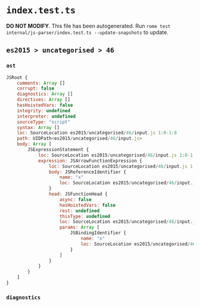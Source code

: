# `index.test.ts`

**DO NOT MODIFY**. This file has been autogenerated. Run `rome test internal/js-parser/index.test.ts --update-snapshots` to update.

## `es2015 > uncategorised > 46`

### `ast`

```javascript
JSRoot {
	comments: Array []
	corrupt: false
	diagnostics: Array []
	directives: Array []
	hasHoistedVars: false
	integrity: undefined
	interpreter: undefined
	sourceType: "script"
	syntax: Array []
	loc: SourceLocation es2015/uncategorised/46/input.js 1:0-1:8
	path: UIDPath<es2015/uncategorised/46/input.js>
	body: Array [
		JSExpressionStatement {
			loc: SourceLocation es2015/uncategorised/46/input.js 1:0-1:8
			expression: JSArrowFunctionExpression {
				loc: SourceLocation es2015/uncategorised/46/input.js 1:1-1:7
				body: JSReferenceIdentifier {
					name: "x"
					loc: SourceLocation es2015/uncategorised/46/input.js 1:6-1:7 (x)
				}
				head: JSFunctionHead {
					async: false
					hasHoistedVars: false
					rest: undefined
					thisType: undefined
					loc: SourceLocation es2015/uncategorised/46/input.js 1:1-1:5
					params: Array [
						JSBindingIdentifier {
							name: "x"
							loc: SourceLocation es2015/uncategorised/46/input.js 1:1-1:2 (x)
						}
					]
				}
			}
		}
	]
}
```

### `diagnostics`

```

```

